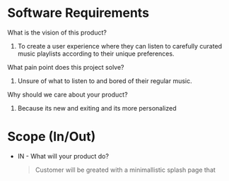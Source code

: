 # Software Requirements

What is the vision of this product?
  1. To create a user experience where they can listen to carefully curated music playlists according to their unique preferences.  

What pain point does this project solve?
  1. Unsure of what to listen to and bored of their regular music. 

Why should we care about your product?
  1. Because its new and exiting and its more personalized 


  # Scope (In/Out)

  * IN - What will your product do? 
    
    > Customer will be greated with a minimallistic splash page that 